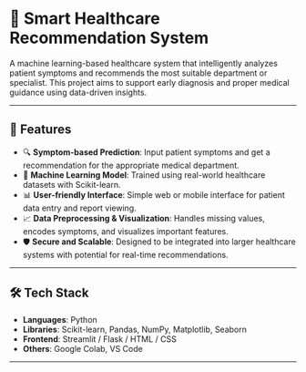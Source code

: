 # 🏥 Smart Healthcare Recommendation System

A machine learning-based healthcare system that intelligently analyzes patient symptoms and recommends the most suitable department or specialist. This project aims to support early diagnosis and proper medical guidance using data-driven insights.

---

## 🚀 Features

- 🔍 **Symptom-based Prediction**: Input patient symptoms and get a recommendation for the appropriate medical department.
- 🧠 **Machine Learning Model**: Trained using real-world healthcare datasets with Scikit-learn.
- 📊 **User-friendly Interface**: Simple web or mobile interface for patient data entry and report viewing.
- 📈 **Data Preprocessing & Visualization**: Handles missing values, encodes symptoms, and visualizes important features.
- 🛡️ **Secure and Scalable**: Designed to be integrated into larger healthcare systems with potential for real-time recommendations.

---

## 🛠️ Tech Stack

- **Languages**: Python
- **Libraries**: Scikit-learn, Pandas, NumPy, Matplotlib, Seaborn
- **Frontend**: Streamlit / Flask / HTML / CSS
- **Others**: Google Colab, VS Code

---
